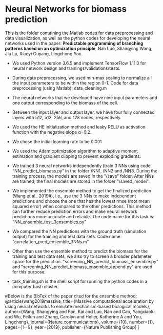# Neural Networks for biomass prediction

This is the folder containing the Matlab codes for data preprocessing and data visualization,  as well as the python codes for developing the neural networks used in the paper:
**Predictable programming of branching patterns based on an optimization principle**, 
Nan Luo, Shangying Wang, Jia Lu, Xiaoyi Ouyang, Lingchong You.

* We used Python version 3.6.5 and implement TensorFlow 1.11.0 for neural network design and trainings/validations/tests. 

* During data preprocessing, we used min-max scaling to normalize all the input parameters to be within the region 0-1. Code for data preprocessing (using Matlab): data_cleaning.m

* The neural networks that we developed have nine input parameters and one output corresponding to the biomass of the cell. 
 
* Between the input layer and output layer, we have four fully connected layers with 512, 512, 256, and 128 nodes, respectively.  

* We used the HE initialization method and leaky RELU as activation function with the negative slope α=0.2. 

* We chose the initial learning rate to be 0.001

* We used the Adam optimization algorithm to adaptive moment estimation and gradient clipping to prevent exploding gradients. 

* We trained 3 neural networks independently (train 3 NNs using code "NN_predict_biomass.py" in the folder /NN1, /NN2 and /NN3. During the training process, the models are saved in the "/save" folder. After NNs are trained, the final models are stored in the folder "/saved_model".

* We implemented the ensemble method to get the finalized prediction (Wang et al., 2019#), i.e., use the 3 NNs to make independent predictions and choose the one that has the lowest rmse (root mean squared error) when compared to the other predictions. This method can further reduce prediction errors and make neural network predictions more accurate and reliable. The code name for this task is: "NN_ensemble_test_3ensembles.py"

* We compared the NN predictions with the ground truth (simulation output) for the training and test data sets. Code name: "correlation_pred_ensemble_3NNs.m"

* Other than use the ensemble method to predict the biomass for the training and test data sets, we also try to screen a broader parameter space for the prediction. "screening_NN_predict_biomass_ensemble.py" and "screening_NN_predict_biomass_ensemble_append.py" are used for this purpose.

* task_training.sh is the shell script for running the python codes in a computer bash cluster. 



#Below is the BibTex of the paper cited for the ensemble method:
@article{wang2019massive,
  title={Massive computational acceleration by using neural networks to emulate mechanism-based biological models},
  author={Wang, Shangying and Fan, Kai and Luo, Nan and Cao, Yangxiaolu and Wu, Feilun and Zhang, Carolyn and Heller, Katherine A and You, Lingchong},
  journal={Nature communications},
  volume={10},
  number={1},
  pages={1--9},
  year={2019},
  publisher={Nature Publishing Group}
}